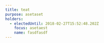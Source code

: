 ```yaml
---
title: teat
purpose: asetaset
holders:
  - electedUntil: 2018-02-27T15:52:48.202Z
    focus: asetaest
    name: fasdfasdf
---
```


